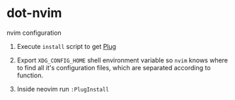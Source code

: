 # dot-nvim
nvim configuration

1. Execute `install` script to get [Plug]()

2. Export `XDG_CONFIG_HOME` shell environment variable so `nvim` knows where to find all it's configuration files, which are separated according to function.

3. Inside neovim run `:PlugInstall`
